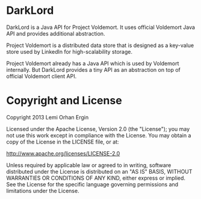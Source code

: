 DarkLord
========

DarkLord is a Java API for Project Voldemort. It uses official Voldemort Java API and provides additional abstraction.

Project Voldemort is a distributed data store that is designed as a key-value store used by LinkedIn for high-scalability storage.

Project Voldemort already has a Java API which is used by Voldemort internally. But DarkLord provides a tiny API as an abstraction on top of official Voldemort client API. 

Copyright and License
=====================
Copyright 2013 Lemi Orhan Ergin

Licensed under the Apache License, Version 2.0 (the "License"); you may not use this work except in compliance with the License. You may obtain a copy of the License in the LICENSE file, or at:

http://www.apache.org/licenses/LICENSE-2.0

Unless required by applicable law or agreed to in writing, software distributed under the License is distributed on an "AS IS" BASIS, WITHOUT WARRANTIES OR CONDITIONS OF ANY KIND, either express or implied. See the License for the specific language governing permissions and limitations under the License.


